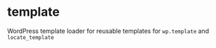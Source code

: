 # template
WordPress template loader for reusable templates for `wp.template` and `locate_template`
